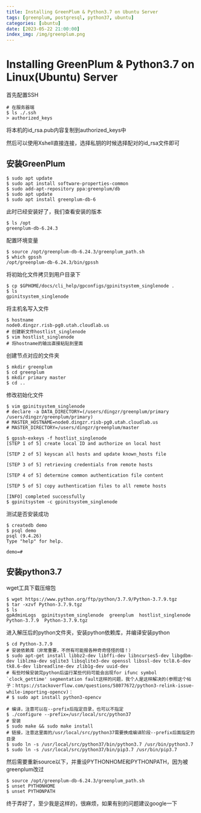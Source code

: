 ```yaml
---
title: Installing GreenPlum & Python3.7 on Ubuntu Server
tags: [greenplum, postgresql, python37, ubuntu]
categories: [ubuntu]
date: [2023-05-22 21:00:00]
index_img: /img/greenplum.png
---
```




# Installing GreenPlum & Python3.7 on Linux(Ubuntu) Server

首先配置SSH

```shell
# 在服务器端
$ ls ./.ssh
> authorized_keys
```

将本机的id_rsa.pub内容复制到authorized_keys中

然后可以使用Xshell直接连接，选择私钥的时候选择配对的id_rsa文件即可



## 安装GreenPlum

```shell
$ sudo apt update
$ sudo apt install software-properties-common
$ sudo add-apt-repository ppa:greenplum/db
$ sudo apt update
$ sudo apt install greenplum-db-6
```

此时已经安装好了，我们查看安装的版本

```shell
$ ls /opt
greenplum-db-6.24.3
```

配置环境变量

```shell
$ source /opt/greenplum-db-6.24.3/greenplum_path.sh
$ which gpssh
/opt/greenplum-db-6.24.3/bin/gpssh
```

将初始化文件拷贝到用户目录下

```shell
$ cp $GPHOME/docs/cli_help/gpconfigs/gpinitsystem_singlenode .
$ ls
gpinitsystem_singlenode
```

将主机名写入文件

```shell
$ hostname
node0.dingzr.risb-pg0.utah.cloudlab.us
# 创建新文件hostlist_singlenode
$ vim hostlist_singlenode
# 将hostname的输出直接粘贴到里面
```

创建节点对应的文件夹

```shell
$ mkdir greenplum
$ cd greenplum
$ mkdir primary master
$ cd ..
```

修改初始化文件

```shell
$ vim gpinitsystem_singlenode
# declare -a DATA_DIRECTORY=(/users/dingzr/greenplum/primary /users/dingzr/greenplum/primary)
# MASTER_HOSTNAME=node0.dingzr.risb-pg0.utah.cloudlab.us
# MASTER_DIRECTORY=/users/dingzr/greenplum/master
```

```shell
$ gpssh-exkeys -f hostlist_singlenode
[STEP 1 of 5] create local ID and authorize on local host

[STEP 2 of 5] keyscan all hosts and update known_hosts file

[STEP 3 of 5] retrieving credentials from remote hosts

[STEP 4 of 5] determine common authentication file content

[STEP 5 of 5] copy authentication files to all remote hosts

[INFO] completed successfully
$ gpinitsystem -c gpinitsystem_singlenode
```

测试是否安装成功

```shell
$ createdb demo
$ psql demo
psql (9.4.26)
Type "help" for help.

demo=#
```



## 安装python3.7

wget工具下载压缩包

```shell
$ wget https://www.python.org/ftp/python/3.7.9/Python-3.7.9.tgz
$ tar -xzvf Python-3.7.9.tgz
$ ls
gpAdminLogs  gpinitsystem_singlenode  greenplum  hostlist_singlenode  Python-3.7.9  Python-3.7.9.tgz
```

进入解压后的python文件夹，安装python依赖库，并编译安装python

```shell
$ cd Python-3.7.9
# 安装依赖库（非常重要，不然有可能报各种奇奇怪怪的错！）
$ sudo apt-get install libbz2-dev libffi-dev libncurses5-dev libgdbm-dev liblzma-dev sqlite3 libsqlite3-dev openssl libssl-dev tcl8.6-dev tk8.6-dev libreadline-dev zlib1g-dev uuid-dev
# 有些时候安装完python后运行某些代码可能会出现for ifunc symbol `clock_gettime' segmentation fault这样的问题，我个人是这样解决的(参照这个帖子：https://stackoverflow.com/questions/58077672/python3-relink-issue-while-importing-opencv)：
# $ sudo apt install python3-opencv

# 编译，注意可以在--prefix后指定目录，也可以不指定
$ ./configure --prefix=/usr/local/src/python37
# 安装
$ sudo make && sudo make install
# 链接，注意这里面的/usr/local/src/python37需要换成编译阶段--prefix后面指定的目录
$ sudo ln -s /usr/local/src/python37/bin/python3.7 /usr/bin/python3.7
$ sudo ln -s /usr/local/src/python37/bin/pip3.7 /usr/bin/pip3.7
```

然后需要重新source以下，并重设PYTHONHOME和PYTHONPATH，因为被greenplum改过

```shell
$ source /opt/greenplum-db-6.24.3/greenplum_path.sh
$ unset PYTHONHOME
$ unset PYTHONPATH
```

终于弄好了，至少我是这样的，很麻烦，如果有别的问题建议google一下